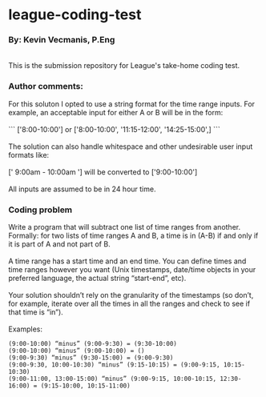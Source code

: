 # league-coding-test
<h3>By: Kevin Vecmanis, P.Eng</h3>
<br>
This is the submission repository for League's take-home coding test.
<br>
<h3>Author comments:</h3>
For this soluton I opted to use a string format for the time range inputs. For example, an acceptable input for either A or B will be in the form:
<br>
<br>
```
['8:00-10:00'] or
['8:00-10:00', '11:15-12:00', '14:25-15:00',]
```
<br>
<br>
The solution can also handle whitespace and other undesirable user input formats like: 
<br>
<br>
[' 9:00am - 10:00am '] will be converted to ['9:00-10:00']
<br>
<br>
All inputs are assumed to be in 24 hour time.

<h3>Coding problem</h3>

Write a program that will subtract one list of time ranges from another. Formally: for two lists of time ranges A and B, a time is in (A-B) if and only if it is part of A and not part of B.
<br>
<br>
A time range has a start time and an end time. You can define times and time ranges however you want (Unix timestamps, date/time objects in your preferred language, the actual string “start-end”, etc).
<br>
<br>
Your solution shouldn’t rely on the granularity of the timestamps (so don’t, for example, iterate over all the times in all the ranges and check to see if that time is “in”).
<br>
<br>
Examples:<br>
```
(9:00-10:00) “minus” (9:00-9:30) = (9:30-10:00)
(9:00-10:00) “minus” (9:00-10:00) = ()
(9:00-9:30) “minus” (9:30-15:00) = (9:00-9:30)
(9:00-9:30, 10:00-10:30) “minus” (9:15-10:15) = (9:00-9:15, 10:15-10:30)
(9:00-11:00, 13:00-15:00) “minus” (9:00-9:15, 10:00-10:15, 12:30-16:00) = (9:15-10:00, 10:15-11:00)
```